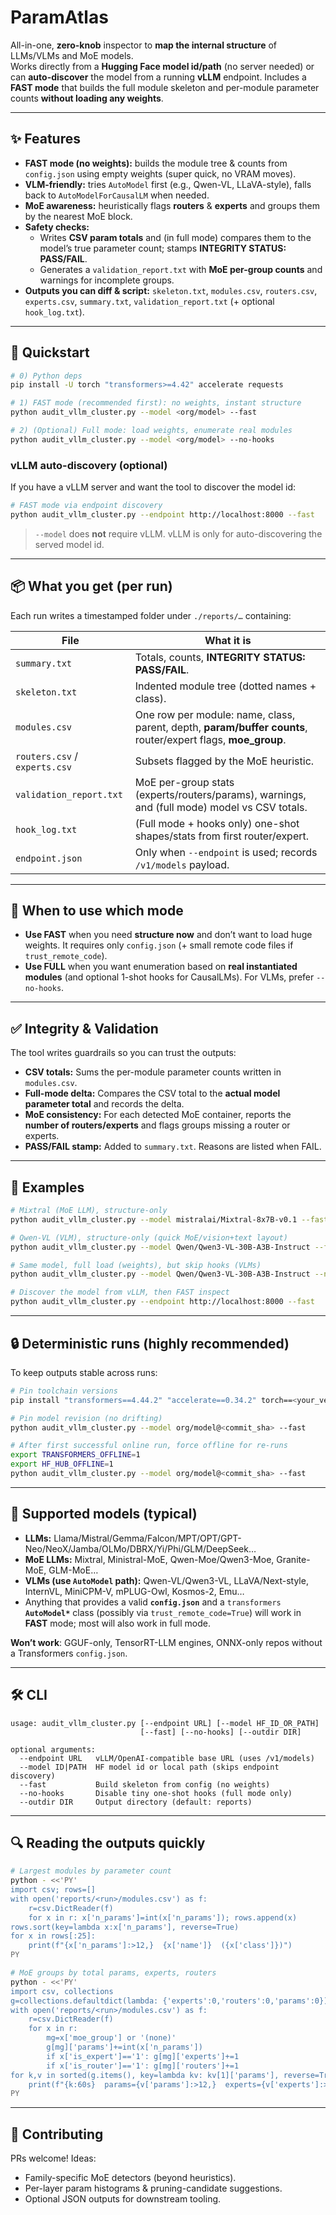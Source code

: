 # ParamAtlas

All-in-one, **zero-knob** inspector to **map the internal structure** of LLMs/VLMs and MoE models.  
Works directly from a **Hugging Face model id/path** (no server needed) or can **auto-discover** the model from a running **vLLM** endpoint. Includes a **FAST mode** that builds the full module skeleton and per-module parameter counts **without loading any weights**.

---

## ✨ Features

- **FAST mode (no weights):** builds the module tree & counts from `config.json` using empty weights (super quick, no VRAM moves).
- **VLM-friendly:** tries `AutoModel` first (e.g., Qwen-VL, LLaVA-style), falls back to `AutoModelForCausalLM` when needed.
- **MoE awareness:** heuristically flags **routers** & **experts** and groups them by the nearest MoE block.
- **Safety checks:**
  - Writes **CSV param totals** and (in full mode) compares them to the model’s true parameter count; stamps **INTEGRITY STATUS: PASS/FAIL**.
  - Generates a `validation_report.txt` with **MoE per-group counts** and warnings for incomplete groups.
- **Outputs you can diff & script:** `skeleton.txt`, `modules.csv`, `routers.csv`, `experts.csv`, `summary.txt`, `validation_report.txt` (+ optional `hook_log.txt`).

---

## 🚀 Quickstart

```bash
# 0) Python deps
pip install -U torch "transformers>=4.42" accelerate requests

# 1) FAST mode (recommended first): no weights, instant structure
python audit_vllm_cluster.py --model <org/model> --fast

# 2) (Optional) Full mode: load weights, enumerate real modules
python audit_vllm_cluster.py --model <org/model> --no-hooks
```

### vLLM auto-discovery (optional)

If you have a vLLM server and want the tool to discover the model id:

```bash
# FAST mode via endpoint discovery
python audit_vllm_cluster.py --endpoint http://localhost:8000 --fast
```

> `--model` does **not** require vLLM. vLLM is only for auto-discovering the served model id.

---

## 📦 What you get (per run)

Each run writes a timestamped folder under `./reports/…` containing:

| File | What it is |
|---|---|
| `summary.txt` | Totals, counts, **INTEGRITY STATUS: PASS/FAIL**. |
| `skeleton.txt` | Indented module tree (dotted names + class). |
| `modules.csv` | One row per module: name, class, parent, depth, **param/buffer counts**, router/expert flags, **moe_group**. |
| `routers.csv` / `experts.csv` | Subsets flagged by the MoE heuristic. |
| `validation_report.txt` | MoE per-group stats (experts/routers/params), warnings, and (full mode) model vs CSV totals. |
| `hook_log.txt` | (Full mode + hooks only) one-shot shapes/stats from first router/expert. |
| `endpoint.json` | Only when `--endpoint` is used; records `/v1/models` payload. |

---

## 🧠 When to use which mode

- **Use FAST** when you need **structure now** and don’t want to load huge weights. It requires only `config.json` (+ small remote code files if `trust_remote_code`).
- **Use FULL** when you want enumeration based on **real instantiated modules** (and optional 1-shot hooks for CausalLMs). For VLMs, prefer `--no-hooks`.

---

## ✅ Integrity & Validation

The tool writes guardrails so you can trust the outputs:

- **CSV totals:** Sums the per-module parameter counts written in `modules.csv`.
- **Full-mode delta:** Compares the CSV total to the **actual model parameter total** and records the delta.
- **MoE consistency:** For each detected MoE container, reports the **number of routers/experts** and flags groups missing a router or experts.
- **PASS/FAIL stamp:** Added to `summary.txt`. Reasons are listed when FAIL.

---

## 🔧 Examples

```bash
# Mixtral (MoE LLM), structure-only
python audit_vllm_cluster.py --model mistralai/Mixtral-8x7B-v0.1 --fast

# Qwen-VL (VLM), structure-only (quick MoE/vision+text layout)
python audit_vllm_cluster.py --model Qwen/Qwen3-VL-30B-A3B-Instruct --fast

# Same model, full load (weights), but skip hooks (VLMs)
python audit_vllm_cluster.py --model Qwen/Qwen3-VL-30B-A3B-Instruct --no-hooks

# Discover the model from vLLM, then FAST inspect
python audit_vllm_cluster.py --endpoint http://localhost:8000 --fast
```

---

## 🔒 Deterministic runs (highly recommended)

To keep outputs stable across runs:

```bash
# Pin toolchain versions
pip install "transformers==4.44.2" "accelerate==0.34.2" torch==<your_version>

# Pin model revision (no drifting)
python audit_vllm_cluster.py --model org/model@<commit_sha> --fast

# After first successful online run, force offline for re-runs
export TRANSFORMERS_OFFLINE=1
export HF_HUB_OFFLINE=1
python audit_vllm_cluster.py --model org/model@<commit_sha> --fast
```

---

## 🧩 Supported models (typical)

- **LLMs:** Llama/Mistral/Gemma/Falcon/MPT/OPT/GPT-Neo/NeoX/Jamba/OLMo/DBRX/Yi/Phi/GLM/DeepSeek…  
- **MoE LLMs:** Mixtral, Ministral-MoE, Qwen-Moe/Qwen3-Moe, Granite-MoE, GLM-MoE…  
- **VLMs (use `AutoModel` path):** Qwen-VL/Qwen3-VL, LLaVA/Next-style, InternVL, MiniCPM-V, mPLUG-Owl, Kosmos-2, Emu…  
- Anything that provides a valid **`config.json`** and a `transformers` **`AutoModel*`** class (possibly via `trust_remote_code=True`) will work in **FAST** mode; most will also work in full mode.

**Won’t work**: GGUF-only, TensorRT-LLM engines, ONNX-only repos without a Transformers `config.json`.

---

## 🛠️ CLI

```
usage: audit_vllm_cluster.py [--endpoint URL] [--model HF_ID_OR_PATH]
                             [--fast] [--no-hooks] [--outdir DIR]

optional arguments:
  --endpoint URL   vLLM/OpenAI-compatible base URL (uses /v1/models)
  --model ID|PATH  HF model id or local path (skips endpoint discovery)
  --fast           Build skeleton from config (no weights)
  --no-hooks       Disable tiny one-shot hooks (full mode only)
  --outdir DIR     Output directory (default: reports)
```

---

## 🔍 Reading the outputs quickly

```bash
# Largest modules by parameter count
python - <<'PY'
import csv; rows=[]
with open('reports/<run>/modules.csv') as f:
    r=csv.DictReader(f)
    for x in r: x['n_params']=int(x['n_params']); rows.append(x)
rows.sort(key=lambda x:x['n_params'], reverse=True)
for x in rows[:25]:
    print(f"{x['n_params']:>12,}  {x['name']}  ({x['class']})")
PY

# MoE groups by total params, experts, routers
python - <<'PY'
import csv, collections
g=collections.defaultdict(lambda: {'experts':0,'routers':0,'params':0})
with open('reports/<run>/modules.csv') as f:
    r=csv.DictReader(f)
    for x in r:
        mg=x['moe_group'] or '(none)'
        g[mg]['params']+=int(x['n_params'])
        if x['is_expert']=='1': g[mg]['experts']+=1
        if x['is_router']=='1': g[mg]['routers']+=1
for k,v in sorted(g.items(), key=lambda kv: kv[1]['params'], reverse=True)[:20]:
    print(f"{k:60s}  params={v['params']:>12,}  experts={v['experts']:>4}  routers={v['routers']:>3}")
PY
```

---

## 🤝 Contributing

PRs welcome! Ideas:
- Family-specific MoE detectors (beyond heuristics).
- Per-layer param histograms & pruning-candidate suggestions.
- Optional JSON outputs for downstream tooling.
